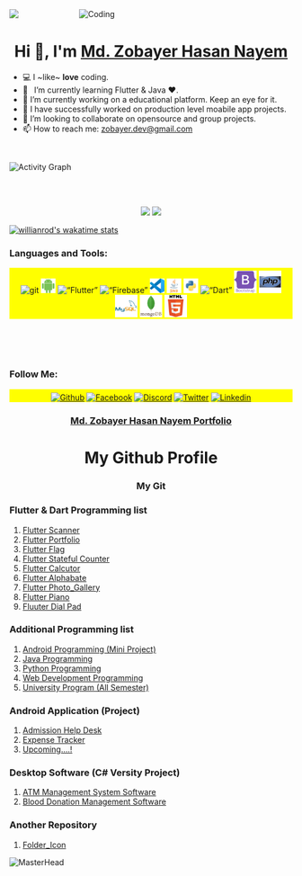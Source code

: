 <img src="https://komarev.com/ghpvc/?username=zobayerdev"> 

<img align="right" alt="Coding" width="380" src="https://cdn.dribbble.com/users/1059583/screenshots/4171367/coding-freak.gif">


<h1 align="center"> Hi 👋, I'm <a href="https://www.facebook.com/zobayerdev/">Md. Zobayer Hasan Nayem</a></h1>


- 💻 I ~like~ **love** coding.
- 🌱 &ensp;I’m currently learning Flutter & Java ❤️.
- 🔭 I’m currently working on a educational platform. Keep an eye for it.
- 👯 I have successfully worked on production level moabile app projects.
- 👯 I’m looking to collaborate on opensource and group projects.
- 📫 How to reach me: zobayer.dev@gmail.com
<br>



![Activity Graph](https://activity-graph.herokuapp.com/graph?username=zobayerdev&custom_title=zobayerdev's%20Contribution%20Graph&theme=gruvbox&bg_color=282828&hide_border=true&line=d1a01f&point=c58545)

<br>
<br>

<p align="center">
    <img width="49.5%" src="https://github-readme-stats.vercel.app/api?username=zobayerdev&show_icons=true&theme=gruvbox&hide_border=true" />
    <img width="49.5%" src="https://github-readme-streak-stats.herokuapp.com/?user=zobayerdev&theme=gruvbox&hide_border=true" />
</p>


<!-- ##################################################### -->
<!-- Waka Time application --> 
[![willianrod's wakatime stats](https://github-readme-stats.vercel.app/api/wakatime?username=zobayer1)](https://github.com/anuraghazra/github-readme-stats)
<!-- ##################################################### -->



<!-- ##################################################### -->
<!-- How many language use me --> 
### Languages and Tools:

<p align="center" style="background-color:yellow; padding-top:5px;">
<img src="https://www.vectorlogo.zone/logos/git-scm/git-scm-icon.svg" alt="git" width="40" height="40"/>
<img  alt="Android Studio" width="26px" src="https://raw.githubusercontent.com/github/explore/80688e429a7d4ef2fca1e82350fe8e3517d3494d/topics/android/android.png" />
<img  alt=“Flutter” width="26px" src="https://www.vectorlogo.zone/logos/flutterio/flutterio-icon.svg" />
<img  alt=“Firebase” width="26px" src="https://www.vectorlogo.zone/logos/firebase/firebase-icon.svg" />
<img  alt=“Github” width="26px" src="https://raw.githubusercontent.com/github/explore/80688e429a7d4ef2fca1e82350fe8e3517d3494d/topics/visual-studio-code/visual-studio-code.png" />
<img  alt="Java" width="26px" src="https://raw.githubusercontent.com/github/explore/80688e429a7d4ef2fca1e82350fe8e3517d3494d/topics/java/java.png" />
<img  alt="Python" width="26px" src="https://raw.githubusercontent.com/github/explore/80688e429a7d4ef2fca1e82350fe8e3517d3494d/topics/python/python.png" />
<img  alt=“Dart” width="26px" src="https://www.vectorlogo.zone/logos/dartlang/dartlang-icon.svg" />
<img  src="https://raw.githubusercontent.com/devicons/devicon/master/icons/bootstrap/bootstrap-plain-wordmark.svg" alt="bootstrap" width="40" height="40"/>
<img  src="https://raw.githubusercontent.com/devicons/devicon/master/icons/php/php-original.svg" alt="php" width="40" height="40"/>
<img  src="https://raw.githubusercontent.com/devicons/devicon/master/icons/mysql/mysql-original-wordmark.svg" alt="mysql" width="40" height="40"/>
<img  src="https://raw.githubusercontent.com/devicons/devicon/master/icons/mongodb/mongodb-original-wordmark.svg" alt="mongodb" width="40" height="40"/>
<img  src="https://raw.githubusercontent.com/devicons/devicon/master/icons/html5/html5-original-wordmark.svg" alt="html5" width="40" height="40"/>
</p>

<br /><br /><br />
<!-- ##################################################### -->



<!-- ##################################################### -->
<!-- Follow my social media --> 
### Follow Me:

<p align="center" style="background-color:yellow; padding-top:5px;">
 <a href="https://github.com/zobayerdev" target="blank"><img align="center" src="https://raw.githubusercontent.com/rahuldkjain/github-profile-readme-generator/master/src/images/icons/Social/github.svg" alt="Github" height="30" width="40" /></a>
 <a href="https://www.facebook.com/zobayerdev/" target="blank"><img align="center" src="https://raw.githubusercontent.com/rahuldkjain/github-profile-readme-generator/master/src/images/icons/Social/facebook.svg" alt="Facebook" height="30" width="40" /></a>
 <a href="https://discord.gg/zobayerdev#9312" target="blank"><img align="center" src="https://raw.githubusercontent.com/rahuldkjain/github-profile-readme-generator/master/src/images/icons/Social/discord.svg" alt="Discord" height="30" width="40" /></a>
 <a href="https://twitter.com/zobayerdev" target="blank"><img align="center" src="https://raw.githubusercontent.com/rahuldkjain/github-profile-readme-generator/master/src/images/icons/Social/twitter.svg" alt="Twitter" height="30" width="40" /></a>
<a href="https://www.linkedin.com/in/zobayerdev/" target="blank"><img align="center" src="https://raw.githubusercontent.com/rahuldkjain/github-profile-readme-generator/master/src/images/icons/Social/linked-in-alt.svg" alt="Linkedin" height="30" width="40" /></a>
</p>
<!-- ##################################################### -->




<!-- ############################################# -->
<!-- eikhane amar best project gulo thakbe -->
<!-- ############################################# -->

<h3 align="center">
  <a href="https://www.zobayer.trodev.com" target="_blank">Md. Zobayer Hasan Nayem Portfolio</a>
</h3>

<!-- ############################################# -->
<h1 align="center"> My Github Profile </h1>
<!-- ############################################# -->
    
<h3 align="center">
 My Git 
</h3>


<h3>
 Flutter & Dart Programming list
</h3>
<ol>
  <li>
    <a href="https://github.com/zobayerdev/Flutter_Scanner" target="_blank">Flutter Scanner</a>
  </li>
    <li>
    <a href="https://github.com/zobayerdev/Flutter_Portfolio" target="_blank">Flutter Portfolio</a>
  </li>
  <li>
    <a href="https://github.com/zobayerdev/Flutter_Flag" target="_blank">Flutter Flag</a>
  </li>
    <li>
    <a href="https://github.com/zobayerdev/Flutter_Stateful_Counter" target="_blank">Flutter Stateful Counter</a>
  </li>
  <li>
    <a href="https://github.com/zobayerdev/Flutter_Calculetor" target="_blank">Flutter Calcutor</a>
  </li>
    <li>
    <a href="https://github.com/zobayerdev/Flutter_Alphabate" target="_blank">Flutter Alphabate</a>
  </li>
  <li>
    <a href="https://github.com/zobayerdev/Flutter_Photo_Gallery" target="_blank">Flutter Photo_Gallery</a>
  </li>
    <li>
    <a href="https://github.com/zobayerdev/Flutter_Piano" target="_blank">Flutter Piano</a>
  </li>
  <li>
    <a href="https://github.com/zobayerdev/Flutter-Dail-Pad" target="_blank">Fluuter Dial Pad</a>
  </li>

</ol>
  
  
<h3>Additional Programming list </h3>

<ol>
  <li>
    <a href="https://github.com/zobayerdev/Android_apps" target="_blank">Android Programming (Mini Project)</a>
  </li>
    <li>
    <a href="https://github.com/zobayerdev/Java_Program" target="_blank">Java Programming</a>
  </li>
    <li>
    <a href="https://github.com/zobayerdev/Python_Program" target="_blank">Python Programming</a>
  </li>
  <li>
    <a href="https://github.com/zobayerdev/Web_Development" target="_blank">Web Development Programming</a>
  </li>
   <li>
    <a href="https://github.com/zobayerdev/Versity_Project_BUBT" target="_blank">University Program (All Semester)</a>
  </li>
</ol>
<!-- ##################################### -->


<!-- ##################################### -->
<h3>Android Application (Project) </h3>

<ol>
  <li>
    <a href="https://github.com/zobayerdev/Admission_Help_Desk" target="_blank">Admission Help Desk</a>
  </li>
  <li>
    <a href="https://github.com/zobayerdev/Expense-Tracker" target="_blank">Expense Tracker</a>
  </li>
   <li>
    <a href="" target="_blank">Upcoming....!</a>
  </li>
 </ol>
 
 
  <!-- ##################################### -->
<h3>Desktop Software (C# Versity Project)</h3>
<ol>
  <li>
    <a href="https://github.com/zobayerdev/ATM_Management_System" target="_blank">ATM Management System  Software</a>
  </li>
  <li>
    <a href="https://github.com/zobayerdev/Blood-Donation-Management" target="_blank">Blood Donation Management Software</a>
  </li>
 </ol>
 
 
 <!-- ##################################### -->
<h3>Another Repository</h3>
<ol>
  <li>
    <a href="https://github.com/zobayerdev/Folder_icon" target="_blank">Folder_Icon</a>
  </li>
 </ol>
 
 
 ![MasterHead](https://1.bp.blogspot.com/-7A4WynwLsMw/XbBpCXG8fHI/AAAAAAAAMt4/uOa1bpLskYgrwGbllhSu2SDj_Mig8SXJQCLcBGAsYHQ/s1600/2000_600px.gif)
